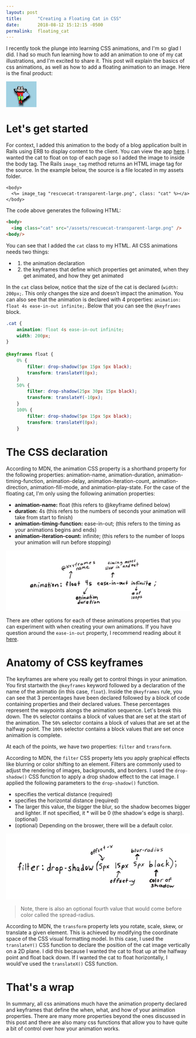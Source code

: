 ```yaml
---
layout: post
title:      "Creating a Floating Cat in CSS"
date:       2018-08-12 15:12:15 -0500
permalink:  floating_cat
---
```


I recently took the plunge into learning CSS animations, and I'm so glad I did. I had so much fun learning how to add an animation to one of my cat illustrations, and I'm excited to share it. This post will explain the basics of css animations, as well as how to add a floating animation to an image. Here is the final product:

<img src="./img/ezgif.com-video-to-gif.gif" height="70px">

# Let's get started

For context, I added this animation to the body of a blog application built in Rails using ERB to display content to the client. You can view the app [here](http://blog-world-2018.herokuapp.com/articles). I wanted the cat to float on top of each page so I added the image to inside the body tag. The Rails `image_tag` method returns an HTML image tag for the source. In the example below, the source is a file located in my assets folder.

```ERB
<body>
  <%= image_tag "rescuecat-transparent-large.png", class: "cat" %></a>
</body>
```
The code above generates the following HTML:

```html
<body>
  <img class="cat" src="/assets/rescuecat-transparent-large.png" />
<body/>
```

You can see that I added the `cat` class to my HTML. All CSS animations needs two things: 

* 1) the animation declaration
* 2) the keyframes that define which properties get animated, when they get animated, and how they get animated 

In the `cat` class below, notice that the size of the cat is declared (`width: 200px;`. This only changes the size and doesn't impact the animation. You can also see that the animation is declared with 4 properties: `animation: float 4s ease-in-out infinite;`. Below that you can see the `@keyframes` block.

```css
.cat {
	animation: float 4s ease-in-out infinite;
	width: 200px;
}

@keyframes float {
	0% {
		filter: drop-shadow(5px 15px 5px black);
		transform: translateY(0px);
	}
	50% {
		filter: drop-shadow(25px 30px 15px black);
		transform: translateY(-10px);
	}
	100% {
		filter: drop-shadow(5px 15px 5px black);
		transform: translateY(0px);
	}
```

# The CSS declaration

According to MDN, the animation CSS property is a shorthand property for the following properties: animation-name, animation-duration, animation-timing-function, animation-delay, animation-iteration-count, animation-direction, animation-fill-mode, and animation-play-state. For the case of the floating cat, I'm only using the following animation properties:

* **animation-name:** float (this refers to @keyframe defined below)
* **duration:** 4s (this refers to the numbers of seconds your animation will take from start to finish)
* **animation-timing-function:** ease-in-out; (this refers to the timing as your animations begins and ends)
* **animation-iteration-count:** infinite; (this refers to the number of loops your animation will run before stopping)

<img class="cat" src="/img/css_animation_property.jpg" />

There are other options for each of these animations properties that you can experiment with when creating your own animations. If you have question around the `ease-in-out` property, I recommend reading about it [here](https://developers.google.com/web/fundamentals/design-and-ux/animations/the-basics-of-easing).

# Anatomy of CSS keyframes

The keyframes are where you really get to control things in your animation. You first startwith the `@keyframes` keyword followed by a declaration of the name of the animatio (in this case, `float`). Inside the `@keyframes` rule, you can see that 3 percentages have been declared followed by a block of code containing properties and their declared values. These percentages represent the waypoints alongs the animation sequence. Let's break this down. The `0%` selector contains a block of values that are set at the start of the animation. The `50%` selector contains a block of values that are set at the halfway point. The `100%` selector contains a block values that are set once animaition is complete.

At each of the points, we have two properties: `filter` and `transform`. 

According to MDN, the `filter` CSS property lets you apply graphical effects like blurring or color shifting to an element. Filters are commonly used to adjust the rendering of images, backgrounds, and borders. I used the `drop-shadow()` CSS function to apply a drop shadow effect to the cat image. I applied the following parameters to the `drop-shadow()` function.

* <offset-y> specifies the vertical distance (required)
* <offset-x> specifies the horizontal distance (required)
* <blur-radius> The larger this value, the bigger the blur, so the shadow becomes bigger and lighter. If not specified, it * will be 0 (the shadow's edge is sharp). (optional)
* <color> (optional) Depending on the broswer, there will be a default color.

<img class="cat" src="/img/css_filter_property.jpg" />

> Note, there is also an optional fourth value that would come before color called the spread-radius.

According to MDN, the `transform` property lets you rotate, scale, skew, or translate a given element. This is achieved by modifying the coordinate space of the CSS visual formatting model. In this case, I used the `translateY()` CSS function to declare the position of the cat image vertically on a 2D plane. I did this because I wanted the cat to float up at the halfway point and float back down. If I wanted the cat to float horizontally, I would've used the `translateX()` CSS function.

# That's a wrap

In summary, all css animations much have the animation property declared and keyframes that define the when, what, and how of your animation properties. There are many more properties beyond the ones discussed in this post and there are also many css functions that allow you to have quite a bit of control over how your animation works.















